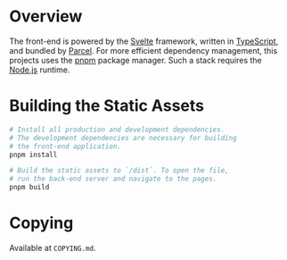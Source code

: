 # Overview

The front-end is powered by the [Svelte] framework, written in [TypeScript], and bundled by [Parcel]. For more efficient dependency management, this projects uses the [pnpm] package manager. Such a stack requires the [Node.js] runtime.

[Node.js]: https://nodejs.org/en/
[Parcel]: https://parceljs.org/
[pnpm]: https://pnpm.io/
[Svelte]: https://svelte.dev/
[TypeScript]: https://www.typescriptlang.org/

# Building the Static Assets

```bash
# Install all production and development dependencies.
# The development dependencies are necessary for building
# the front-end application.
pnpm install

# Build the static assets to `/dist`. To open the file,
# run the back-end server and navigate to the pages.
pnpm build
```

# Copying
Available at `COPYING.md`.